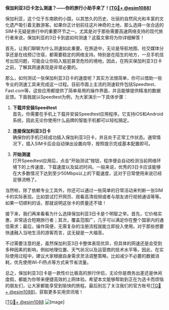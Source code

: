 **保加利亚3日卡怎么测速？——你的旅行小助手来了！[[TG💪+ @esim1088](https://t.me/s/esim1088)]**

保加利亚，这个位于东南欧的小国，以其悠久的历史、壮丽的自然风光和丰富的文化遗产吸引着无数游客。如果你正计划前往这片神奇的土地，那么选择一张合适的SIM卡无疑是旅行中的重要环节之一。尤其是对于那些需要高速网络支持的现代旅行者来说，保加利亚的3日卡到底如何测速？这篇文章将为你详细解答！

首先，让我们聊聊为什么测速如此重要。在旅途中，无论是导航地图、社交媒体分享还是在线预订住宿，都需要稳定的网络支持。特别是在陌生的地方，一旦手机信号出现问题，可能会让你陷入尴尬甚至危险的境地。因此，在购买保加利亚3日卡之前，了解其网速表现是非常必要的。

那么，如何测试一张保加利亚3日卡的速度呢？其实方法很简单，你可以借助一些专业的测速工具来完成这一过程。目前市面上主流的测速软件包括Speedtest、Fast.com等，这些应用都提供了简单易用的操作界面，并且能够提供精准的数据反馈。下面我就以Speedtest为例，为大家演示一下具体步骤：

1. **下载并安装Speedtest**  
   首先，你需要在手机上下载并安装Speedtest应用程序。它支持iOS和Android系统，因此无论你使用什么品牌的智能手机都可以轻松搞定。

2. **连接保加利亚3日卡**  
   确保你的手机已经成功插入保加利亚3日卡，并且处于正常工作状态。通常情况下，插入SIM卡后会自动弹出设置向导，按照提示完成基本配置即可。

3. **开始测速**  
   打开Speedtest应用后，点击“开始测试”按钮，程序便会自动检测当前网络环境下的上传速度、下载速度以及延迟时间。一般来说，优秀的3日卡应该能够在大多数情况下达到至少50Mbps以上的下载速度，这对于日常使用来说已经足够流畅了。

当然啦，除了依赖专业工具外，你还可以通过一些简单的日常活动来判断一张SIM卡的实际表现。比如尝试打开网页、观看高清视频或者与朋友进行视频通话等等。如果一切顺利的话，那就说明这张卡的质量还不错！

接下来，我们再来看看为什么选择保加利亚3日卡是个明智之举。首先，它价格实惠，非常适合短期旅行者；其次，覆盖范围广，几乎可以满足你在整个国家内的通信需求；最后，操作简便，无需复杂的注册流程就能立即投入使用。对于那些想要快速融入当地生活的游客而言，这无疑是一大福音。

不过需要注意的是，虽然保加利亚3日卡整体表现优异，但具体的网速还是会受到多种因素的影响，例如地理位置、天气状况以及运营商的技术水平等。因此，在实际使用过程中，建议大家根据自身需求灵活调整策略，比如减少不必要的数据消耗，优先使用Wi-Fi热点等方式来节省流量。

总之，保加利亚3日卡是一款性价比极高的旅行伴侣，无论你是商务出差还是休闲度假，都能为你带来便捷高效的上网体验。希望本文能够帮助到正在为选卡而烦恼的朋友们，让大家都能享受到愉快的旅程。最后别忘了关注我们的官方账号[[TG💪+ @esim1088](https://t.me/s/esim1088)]，获取更多实用资讯哦！

[[TG💪+ @esim1088](https://t.me/s/esim1088) ![Image](https://i.postimg.cc/4NQfJmqS/Snipaste-2025-05-13-00-14-12.png)]
